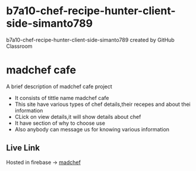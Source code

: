# b7a10-chef-recipe-hunter-client-side-simanto789
b7a10-chef-recipe-hunter-client-side-simanto789 created by GitHub Classroom
# madchef cafe

A brief description of madchef cafe project

- It consists of tittle name madchef cafe
- This site have various types of chef details,their recepes and about thei information
- CLick on view details,it will show details about chef
- It have section of why to choose use
- Also anybody can message us for knowing various information


## Live Link
Hosted in firebase -> [madchef](https://madchef-yard.web.app/)
